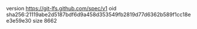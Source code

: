 version https://git-lfs.github.com/spec/v1
oid sha256:21119abe2d5187bdf6d9a458d353549fb2819d77d6362b589f1cc18ee3e59e30
size 8662
